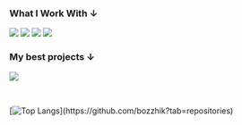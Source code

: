 ### What I Work With ↓
<a href=""><img src="https://img.shields.io/badge/React-20232A?style=for-the-badge&logo=react&logoColor=61DAFB"><a>
<a href=""><img src="https://img.shields.io/badge/TypeScript-3178c6?style=for-the-badge&logo=typescript&logoColor=white"><a>
<a href=""><img src="https://img.shields.io/badge/TailwindCss-212c45?style=for-the-badge&logo=tailwindcss&logoColor=white"><a>
<a href=""><img src="https://img.shields.io/badge/Astro-2a233e?style=for-the-badge&logo=astro&logoColor=white"><a>

  
### My best projects ↓
<a href="https://bozzhik.ru"><img src="https://img.shields.io/badge/portfolio-0A0A0A?style=for-the-badge&logo=dev.to&logoColor=white"></a>

<br>

[![Top Langs](https://github-readme-stats.vercel.app/api/top-langs/?username=bozzhik&layout=compact&theme=dark&VARNAME="PAT_1")](https://github.com/bozzhik?tab=repositories)
